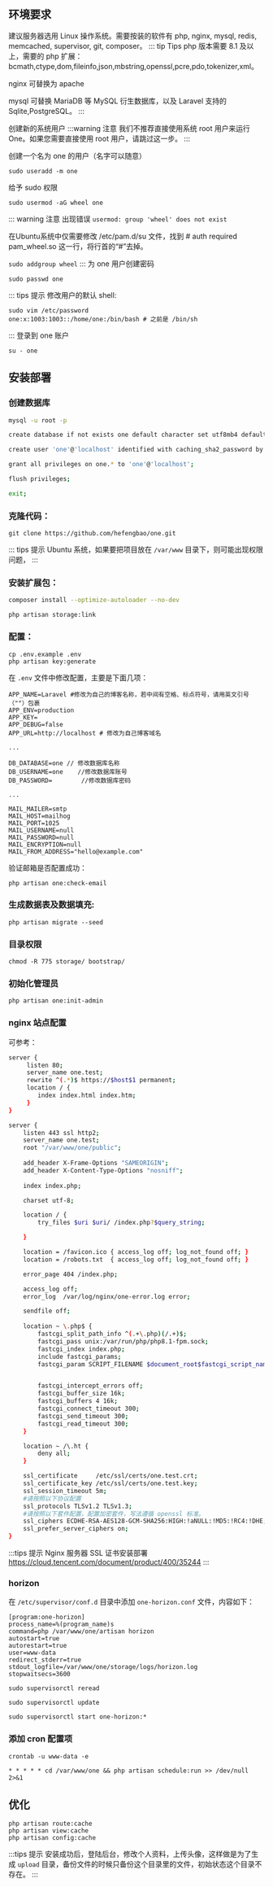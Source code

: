 ## 环境要求
建议服务器选用 Linux 操作系统。需要按装的软件有 php, nginx, mysql, redis, memcached, supervisor, git, composer。
::: tip Tips
php 版本需要 8.1 及以上，需要的 php 扩展：bcmath,ctype,dom,fileinfo,json,mbstring,openssl,pcre,pdo,tokenizer,xml。

nginx 可替换为 apache

mysql 可替换 MariaDB 等 MySQL 衍生数据库，以及 Laravel 支持的 Sqlite,PostgreSQL。
:::

创建新的系统用户
:::warning 注意
我们不推荐直接使用系统 root 用户来运行 One。如果您需要直接使用 root 用户，请跳过这一步。
:::

创建一个名为 one 的用户（名字可以随意）
```shell
sudo useradd -m one
```
给予 sudo 权限
```shell
sudo usermod -aG wheel one
```
::: warning 注意
出现错误 `usermod: group 'wheel' does not exist`

在Ubuntu系统中仅需要修改 /etc/pam.d/su 文件，找到 # auth required pam_wheel.so 这一行，将行首的“#”去掉。

`sudo addgroup wheel`
:::
为 one 用户创建密码
```shell
sudo passwd one
```
::: tips 提示
修改用户的默认 shell:
```shell
sudo vim /etc/password
one:x:1003:1003::/home/one:/bin/bash # 之前是 /bin/sh
```
:::
登录到 one 账户
```shell
su - one
```

## 安装部署

### 创建数据库

```bash
mysql -u root -p

create database if not exists one default character set utf8mb4 default collate utf8mb4_general_ci;

create user 'one'@'localhost' identified with caching_sha2_password by '密码';  # 密码自行定义

grant all privileges on one.* to 'one'@'localhost';

flush privileges;

exit;
```

### 克隆代码：

```
git clone https://github.com/hefengbao/one.git
````
::: tips 提示
Ubuntu 系统，如果要把项目放在 `/var/www` 目录下，则可能出现权限问题，
:::

### 安装扩展包：

```bash
composer install --optimize-autoloader --no-dev
```

```shell
php artisan storage:link
```

### 配置：

```
cp .env.example .env
php artisan key:generate
```

在 `.env` 文件中修改配置，主要是下面几项：

```
APP_NAME=Laravel #修改为自己的博客名称，若中间有空格、标点符号，请用英文引号（""）包裹
APP_ENV=production
APP_KEY=
APP_DEBUG=false
APP_URL=http://localhost # 修改为自己博客域名

...

DB_DATABASE=one // 修改数据库名称
DB_USERNAME=one    //修改数据库账号
DB_PASSWORD=        //修改数据库密码

...

MAIL_MAILER=smtp
MAIL_HOST=mailhog 
MAIL_PORT=1025
MAIL_USERNAME=null
MAIL_PASSWORD=null
MAIL_ENCRYPTION=null
MAIL_FROM_ADDRESS="hello@example.com"

```

验证邮箱是否配置成功：
```shell
php artisan one:check-email
```

### 生成数据表及数据填充:
```
php artisan migrate --seed
```

### 目录权限

```
chmod -R 775 storage/ bootstrap/
```

### 初始化管理员
```shell
php artisan one:init-admin
```

### nginx 站点配置
可参考：
```bash
server {
     listen 80;
     server_name one.test;
     rewrite ^(.*)$ https://$host$1 permanent;
     location / {
        index index.html index.htm;
     }
}

server {
    listen 443 ssl http2;
    server_name one.test;
    root "/var/www/one/public";
    
    add_header X-Frame-Options "SAMEORIGIN";
    add_header X-Content-Type-Options "nosniff";
    
    index index.php;

    charset utf-8;

    location / {
        try_files $uri $uri/ /index.php?$query_string;

    }

    location = /favicon.ico { access_log off; log_not_found off; }
    location = /robots.txt  { access_log off; log_not_found off; }

    error_page 404 /index.php;

    access_log off;
    error_log  /var/log/nginx/one-error.log error;

    sendfile off;
    
    location ~ \.php$ {
        fastcgi_split_path_info ^(.+\.php)(/.+)$;
        fastcgi_pass unix:/var/run/php/php8.1-fpm.sock;
        fastcgi_index index.php;
        include fastcgi_params;
        fastcgi_param SCRIPT_FILENAME $document_root$fastcgi_script_name;


        fastcgi_intercept_errors off;
        fastcgi_buffer_size 16k;
        fastcgi_buffers 4 16k;
        fastcgi_connect_timeout 300;
        fastcgi_send_timeout 300;
        fastcgi_read_timeout 300;
    }

    location ~ /\.ht {
        deny all;
    }

    ssl_certificate     /etc/ssl/certs/one.test.crt;
    ssl_certificate_key /etc/ssl/certs/one.test.key;
    ssl_session_timeout 5m;
    #请按照以下协议配置
    ssl_protocols TLSv1.2 TLSv1.3; 
    #请按照以下套件配置，配置加密套件，写法遵循 openssl 标准。
    ssl_ciphers ECDHE-RSA-AES128-GCM-SHA256:HIGH:!aNULL:!MD5:!RC4:!DHE; 
    ssl_prefer_server_ciphers on;
}
```
:::tips 提示
Nginx 服务器 SSL 证书安装部署 https://cloud.tencent.com/document/product/400/35244
:::
### horizon
在 `/etc/supervisor/conf.d` 目录中添加 `one-horizon.conf` 文件，内容如下：
```shell
[program:one-horizon]
process_name=%(program_name)s
command=php /var/www/one/artisan horizon
autostart=true
autorestart=true
user=www-data
redirect_stderr=true
stdout_logfile=/var/www/one/storage/logs/horizon.log
stopwaitsecs=3600
```

```shell
sudo supervisorctl reread

sudo supervisorctl update

sudo supervisorctl start one-horizon:*
```

### 添加 cron 配置项

```shell
crontab -u www-data -e
```

```shell
* * * * * cd /var/www/one && php artisan schedule:run >> /dev/null 2>&1
```

## 优化
```shell
php artisan route:cache
php artisan view:cache
php artisan config:cache
```

:::tips 提示
安装成功后，登陆后台，修改个人资料，上传头像，这样做是为了生成 `upload` 目录，备份文件的时候只备份这个目录里的文件，初始状态这个目录不存在。
:::

